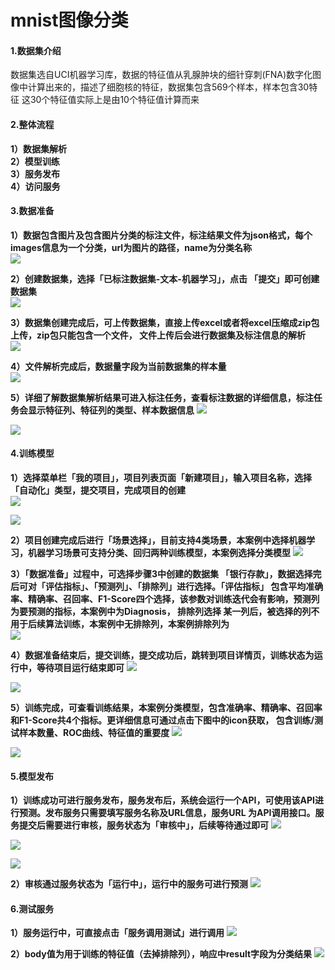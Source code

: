 # mnist图像分类

#### 1.数据集介绍
数据集选自UCI机器学习库，数据的特征值从乳腺肿块的细针穿刺(FNA)数字化图像中计算出来的，描述了细胞核的特征，数据集包含569个样本，样本包含30特征
这30个特征值实际上是由10个特征值计算而来  


#### 2.整体流程

**1）数据集解析**  
**2）模型训练**  
**3）服务发布**  
**4）访问服务**

#### 3.数据准备
**1）数据包含图片及包含图片分类的标注文件，标注结果文件为json格式，每个images信息为一个分类，url为图片的路径，name为分类名称**  
![](../../../../../../image/AI-and-Machine-Learning/NeuFoundry/case/demo1/sample.jpg)

**2）创建数据集，选择「已标注数据集-文本-机器学习」，点击 「提交」即可创建数据集**  
![](../../../../../../image/AI-and-Machine-Learning/NeuFoundry/case/demo1/Breast_Cancer_1.jpg)

**3）数据集创建完成后，可上传数据集，直接上传excel或者将excel压缩成zip包上传，zip包只能包含一个文件， 
     文件上传后会进行数据集及标注信息的解析**    
![](../../../../../../image/AI-and-Machine-Learning/NeuFoundry/case/demo1/Breast_Cancer_2.jpg)

**4）文件解析完成后，数据量字段为当前数据集的样本量**   
![](../../../../../../image/AI-and-Machine-Learning/NeuFoundry/case/demo1/Breast_Cancer_3.jpg)

**5）详细了解数据集解析结果可进入标注任务，查看标注数据的详细信息，标注任务会显示特征列、特征列的类型、样本数据信息** 
![](../../../../../../image/AI-and-Machine-Learning/NeuFoundry/case/demo1/Breast_Cancer_4.jpg)

![](../../../../../../image/AI-and-Machine-Learning/NeuFoundry/case/demo1/Breast_Cancer_5.jpg)

#### 4.训练模型
**1）选择菜单栏「我的项目」，项目列表页面「新建项目」，输入项目名称，选择「自动化」类型，提交项目，完成项目的创建**  
![](../../../../../../image/AI-and-Machine-Learning/NeuFoundry/case/demo1/Bank5.jpg)

![](../../../../../../image/AI-and-Machine-Learning/NeuFoundry/case/demo1/Breast_Cancer_6.jpg)

**2）项目创建完成后进行「场景选择」，目前支持4类场景，本案例中选择机器学习，机器学习场景可支持分类、回归两种训练模型，本案例选择分类模型**
![](../../../../../../image/AI-and-Machine-Learning/NeuFoundry/case/demo1/Breast_Cancer_7.jpg)


**3）「数据准备」过程中，可选择步骤3中创建的数据集 「银行存款」，数据选择完后可对「评估指标」、「预测列」、「排除列」进行选择。「评估指标」
     包含平均准确率、精确率、召回率、F1-Score四个选择，该参数对训练迭代会有影响，预测列为要预测的指标，本案例中为Diagnosis， 排除列选择 
     某一列后，被选择的列不用于后续算法训练，本案例中无排除列，本案例排除列为**    
![](../../../../../../image/AI-and-Machine-Learning/NeuFoundry/case/demo1/Breast_Cancer_8.jpg)

**4）数据准备结束后，提交训练，提交成功后，跳转到项目详情页，训练状态为运行中，等待项目运行结束即可**
![](../../../../../../image/AI-and-Machine-Learning/NeuFoundry/case/demo1/Breast_Cancer_9.jpg)

![](../../../../../../image/AI-and-Machine-Learning/NeuFoundry/case/demo1/Breast_Cancer_10.jpg)

**5）训练完成，可查看训练结果，本案例分类模型，包含准确率、精确率、召回率和F1-Score共4个指标。更详细信息可通过点击下图中的icon获取，
包含训练/测试样本数量、ROC曲线、特征值的重要度**
![](../../../../../../image/AI-and-Machine-Learning/NeuFoundry/case/demo1/Breast_Cancer_11.jpg)

![](../../../../../../image/AI-and-Machine-Learning/NeuFoundry/case/demo1/Breast_Cancer_12.jpg)


#### 5.模型发布
**1）训练成功可进行服务发布，服务发布后，系统会运行一个API，可使用该API进行预测。发布服务只需要填写服务名称及URL信息，服务URL
为API调用接口。服务提交后需要进行审核，服务状态为「审核中」，后续等待通过即可**
![](../../../../../../image/AI-and-Machine-Learning/NeuFoundry/case/demo1/Breast_Cancer_13.jpg)

![](../../../../../../image/AI-and-Machine-Learning/NeuFoundry/case/demo1/Breast_Cancer_14.jpg)

![](../../../../../../image/AI-and-Machine-Learning/NeuFoundry/case/demo1/Breast_Cancer_15.jpg)

**2）审核通过服务状态为「运行中」，运行中的服务可进行预测**
![](../../../../../../image/AI-and-Machine-Learning/NeuFoundry/case/demo1/Breast_Cancer_16.jpg)

#### 6.测试服务
**1）服务运行中，可直接点击「服务调用测试」进行调用**
![](../../../../../../image/AI-and-Machine-Learning/NeuFoundry/case/demo1/Breast_Cancer_17.jpg)

**2）body值为用于训练的特征值（去掉排除列），响应中result字段为分类结果**
![](../../../../../../image/AI-and-Machine-Learning/NeuFoundry/case/demo1/Breast_Cancer_18.jpg)
